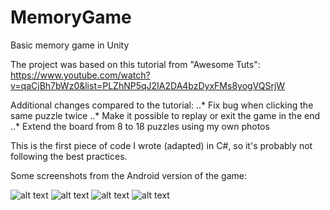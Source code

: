 # MemoryGame
Basic memory game in Unity

The project was based on this tutorial from "Awesome Tuts": https://www.youtube.com/watch?v=qaCjBh7bWz0&list=PLZhNP5qJ2IA2DA4bzDyxFMs8yogVQSrjW

Additional changes compared to the tutorial:
..* Fix bug when clicking the same puzzle twice
..* Make it possible to replay or exit the game in the end
..* Extend the board from 8 to 18 puzzles using my own photos

This is the first piece of code I wrote (adapted) in C#, so it's probably not following the best practices.

Some screenshots from the Android version of the game:

![alt text](https://github.com/derefer/MemoryGame/screenshot1.jpg "Starting the Game")
![alt text](https://github.com/derefer/MemoryGame/screenshot2.jpg "In the Middle of the Game")
![alt text](https://github.com/derefer/MemoryGame/screenshot3.jpg "In the Middle of the Game with two Puzzles Facing Upwards")
![alt text](https://github.com/derefer/MemoryGame/screenshot3.jpg "The Dialog Panel at the End of the Game")
